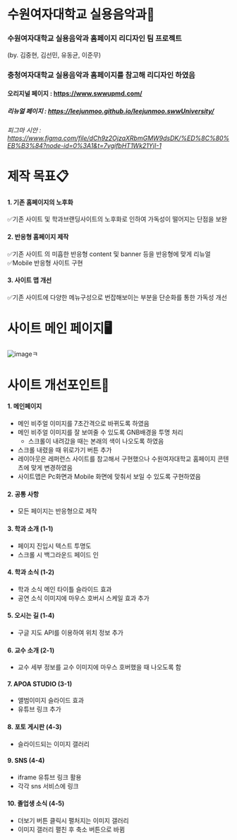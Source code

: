 # 수원여자대학교 실용음악과🎤

### 수원여자대학교 실용음악과 홈페이지 리디자인 팀 프로젝트
(by. 김중현, 김선민, 유동균, 이준무)
### 충청여자대학교 실용음악과 홈페이지를 참고해 리디자인 하였음
#### 오리지널 페이지 : https://www.swwupmd.com/
##### 리뉴얼 페이지 : https://leejunmoo.github.io/leejunmoo.swwUniversity/
###### 피그마 시안 : https://www.figma.com/file/dCh9z2OjzaXRbmGMW9dsDK/%ED%8C%80%EB%B3%84?node-id=0%3A1&t=7vgifbHT1Wk21YjI-1

# 제작 목표📋
#### 1. 기존 홈페이지의 노후화<br>
   ✅기존 사이트 및 학과브랜딩사이트의 노후화로 인하여 가독성이 떨어지는 단점을 보완
#### 2. 반응형 홈페이지 제작
   ✅기존 사이트 의 미흡한 반응형 content 및 banner 등을 반응형에 맞게 리뉴얼<br>
   ✅Mobile 반응형 사이트 구현
#### 3. 사이트 맵 개선
   ✅기존 사이트에 다양한 메뉴구성으로 번잡해보이는 부분을 단순화를 통한 가독성 개선
   
# 사이트 메인 페이지🖥
   ![image](https://user-images.githubusercontent.com/113665599/203459711-524f011e-c9f1-47b0-822c-e599459ce693.png)ㅋ


# 사이트 개선포인트🔎
#### 1. 메인페이지
 + 메인 비주얼 이미지를 7초간격으로 바뀌도록 하였음
 + 메인 비주얼 이미지를 잘 보여줄 수 있도록 GNB배경을 투명 처리
    + 스크롤이 내려갔을 때는 본래의 색이 나오도록 하였음
 + 스크롤 내렸을 때 위로가기 버튼 추가
 + 레이아웃은 레퍼런스 사이트를 참고해서 구현했으나 수원여자대학교 홈페이지 콘텐츠에 맞게 변경하였음
 + 사이트맵은 Pc화면과 Mobile 화면에 맞춰서 보일 수 있도록 구현하였음
 
#### 2. 공통 사항
  + 모든 페이지는 반응형으로 제작
  
#### 3. 학과 소개 (1-1)
  + 페이지 진입시 텍스트 투명도
  + 스크롤 시 백그라운드 페이드 인
  
#### 4. 학과 소식 (1-2)
  + 학과 소식 메인 타이틀 슬라이드 효과
  + 공연 소식 이미지에 마우스 호버시 스케일 효과 추가
  
#### 5. 오시는 길 (1-4)
  + 구글 지도 API를 이용하여 위치 정보 추가

#### 6. 교수 소개 (2-1)
  + 교수 세부 정보를 교수 이미지에 마우스 호버했을 때 나오도록 함

#### 7. APOA STUDIO (3-1)
  + 앨범이미지 슬라이드 효과
  + 유튜브 링크 추가
  
#### 8. 포토 게시판 (4-3)
  + 슬라이드되는 이미지 갤러리

#### 9. SNS (4-4)
  + iframe 유튜브 링크 활용
  + 각각 sns 서비스에 링크

#### 10. 졸업생 소식 (4-5)
  + 더보기 버튼 클릭시 펼처지는 이미지 갤러리
  + 이미지 갤러리 펼친 후 축소 버튼으로 바뀜
